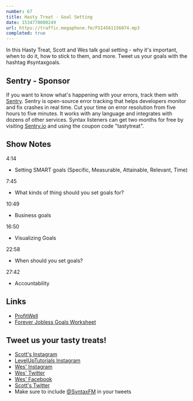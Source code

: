 ```yaml
---
number: 67
title: Hasty Treat - Goal Setting
date: 1534770000249
url: https://traffic.megaphone.fm/FSI4561156074.mp3
completed: true
---
```


In this Hasty Treat, Scott and Wes talk goal setting - why it's important, when to do it, how to stick to them, and more. Tweet us your goals with the hashtag #syntaxgoals.

## Sentry - Sponsor

If you want to know what's happening with your errors, track them with [Sentry](https://sentry.io/). Sentry is open-source error tracking that helps developers monitor and fix crashes in real time. Cut your time on error resolution from five hours to five minutes. It works with any language and integrates with dozens of other services. Syntax listeners can get two months for free by visiting [Sentry.io](https://sentry.io/) and using the coupon code "tastytreat".

## Show Notes

 4:14

* Setting SMART goals (Specific, Measurable, Attainable, Relevant, Time)

7:45

* What kinds of thing should you set goals for?

10:49

* Business goals

16:50

* Visualizing Goals

22:58

* When should you set goals?

27:42

* Accountability

## Links
* [ProfitWell](https://www.profitwell.com/)
* [Forever Jobless Goals Worksheet](https://foreverjobless.com/fj-goals-worksheet.pdf)

## Tweet us your tasty treats!

* [Scott's Instagram](https://www.instagram.com/stolinski/)
* [LevelUpTutorials Instagram](https://www.instagram.com/LevelUpTutorials/)
* [Wes' Instagram](https://www.instagram.com/wesbos/)
* [Wes' Twitter](https://twitter.com/wesbos)
* [Wes' Facebook](https://www.facebook.com/wesbos.developer)
* [Scott's Twitter](https://twitter.com/stolinski)
* Make sure to include [@SyntaxFM](https://twitter.com/SyntaxFM) in your tweets
